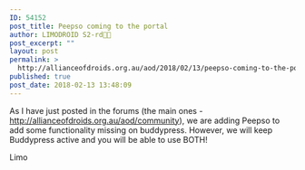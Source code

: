 ```yaml
---
ID: 54152
post_title: Peepso coming to the portal
author: LIMODROID S2-rd🔭🔬
post_excerpt: ""
layout: post
permalink: >
  http://allianceofdroids.org.au/aod/2018/02/13/peepso-coming-to-the-portal/
published: true
post_date: 2018-02-13 13:48:09
---
```

As I have just posted in the forums (the main ones - http://allianceofdroids.org.au/aod/community), we are adding Peepso to add some functionality missing on buddypress. However, we will keep Buddypress active and you will be able to use BOTH!

Limo